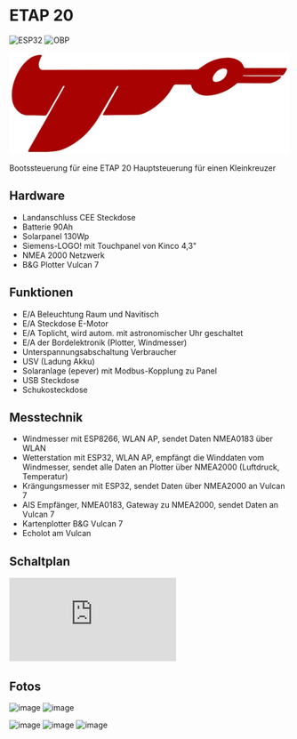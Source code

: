 # ETAP 20

![ESP32](https://img.shields.io/badge/Logo!grey?logo=siemens)
![OBP](https://img.shields.io/badge/Sailing_with-OpenBoatsProjects-blue)

![Schematics](https://github.com/gerryvel/ETAP/blob/main/etap.jpg)

Bootssteuerung für eine ETAP 20
Hauptsteuerung für einen Kleinkreuzer 

## Hardware

- Landanschluss CEE Steckdose
- Batterie 90Ah
- Solarpanel 130Wp
- Siemens-LOGO! mit Touchpanel von Kinco 4,3"
- NMEA 2000 Netzwerk
- B&G Plotter Vulcan 7

## Funktionen

- E/A Beleuchtung Raum und Navitisch
- E/A Steckdose E-Motor
- E/A Toplicht, wird autom. mit astronomischer Uhr geschaltet
- E/A der Bordelektronik (Plotter, Windmesser)
- Unterspannungsabschaltung Verbraucher
- USV (Ladung Akku)
- Solaranlage (epever) mit Modbus-Kopplung zu Panel
- USB Steckdose
- Schukosteckdose

## Messtechnik

- Windmesser mit ESP8266, WLAN AP, sendet Daten NMEA0183 über WLAN
- Wetterstation mit ESP32, WLAN AP, empfängt die Winddaten vom Windmesser, sendet alle Daten an Plotter über NMEA2000 (Luftdruck, Temperatur)
- Krängungsmesser mit ESP32, sendet Daten über NMEA2000 an Vulcan 7
- AIS Empfänger, NMEA0183, Gateway zu NMEA2000, sendet Daten an Vulcan 7
- Kartenplotter B&G Vulcan 7
- Echolot am Vulcan

## Schaltplan

![Schaltplan](https://github.com/gerryvel/ETAP/blob/main/ETAP.pdf)

## Fotos

![image](https://user-images.githubusercontent.com/17195231/227980468-d2b7e442-e219-49b4-a7d9-7403569d0187.jpeg)
![image](https://github.com/user-attachments/assets/e8ca6c47-5b8f-4e0b-b6d5-3878fa6da75e)


![image](https://user-images.githubusercontent.com/17195231/227984708-99b8dcd1-320f-438b-afbe-812f05a47e54.jpeg)
![image](https://user-images.githubusercontent.com/17195231/228045143-26477db6-011c-4879-a8df-05baee568746.jpeg)
![image](https://user-images.githubusercontent.com/17195231/228045332-98923f65-827a-4b17-bdb6-ee9eb743253e.jpeg)



